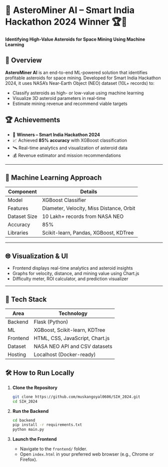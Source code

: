 # 🌌 AsteroMiner AI – Smart India Hackathon 2024 Winner 🏆🚀  
**Identifying High-Value Asteroids for Space Mining Using Machine Learning**



## 🧠 Overview

**AsteroMiner AI** is an end-to-end ML-powered solution that identifies profitable asteroids for space mining. Developed for Smart India Hackathon 2024, it uses NASA’s Near-Earth Object (NEO) dataset (10L+ records) to:

- Classify asteroids as high- or low-value using machine learning  
- Visualize 3D asteroid parameters in real-time  
- Estimate mining revenue and recommend viable targets  



## 🏆 Achievements

- 🥇 **Winners – Smart India Hackathon 2024**
- 📈 Achieved **85% accuracy** with XGBoost classification  
- 🛰️ Real-time analytics and visualization of asteroid data  
- 💰 Revenue estimator and mission recommendations  


---

## 🧪 Machine Learning Approach

| Component           | Details                                      |
|--------------------|----------------------------------------------|
| Model              | XGBoost Classifier                           |
| Features           | Diameter, Velocity, Miss Distance, Orbit     |
| Dataset Size       | 10 Lakh+ records from NASA NEO               |
| Accuracy           | 85%                                           |
| Libraries          | Scikit-learn, Pandas, XGBoost, KDTree        |

---

## 🌐 Visualization & UI

- Frontend displays real-time analytics and asteroid insights  
- Graphs for velocity, distance, and mining value using Chart.js  
- Difficulty meter, ROI calculator, and prediction visualizer  

---

## 🔌 Tech Stack

| Area     | Technology                         |
|----------|-------------------------------------|
| Backend  | Flask (Python)                      |
| ML       | XGBoost, Scikit-learn, KDTree       |
| Frontend | HTML, CSS, JavaScript, Chart.js     |
| Dataset  | NASA NEO API and CSV datasets       |
| Hosting  | Localhost (Docker-ready)            |


## 🛠️ How to Run Locally

1. **Clone the Repository**

   ```bash
   git clone https://github.com/muskangoyal0606/SIH_2024.git
   cd SIH_2024
   ```

2. **Run the Backend**

   ```bash
   cd backend
   pip install -r requirements.txt
   python main.py
   ```

3. **Launch the Frontend**

   * Navigate to the `frontend/` folder.
   * Open `index.html` in your preferred web browser (e.g., Chrome or Firefox).





